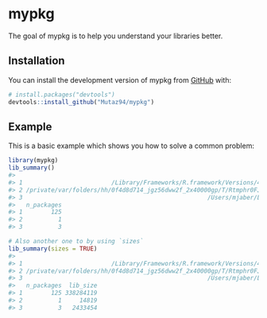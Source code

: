 
<!-- README.md is generated from README.Rmd. Please edit that file -->

# mypkg

<!-- badges: start -->
<!-- badges: end -->

The goal of mypkg is to help you understand your libraries better.

## Installation

You can install the development version of mypkg from
[GitHub](https://github.com/) with:

``` r
# install.packages("devtools")
devtools::install_github("Mutaz94/mypkg")
```

## Example

This is a basic example which shows you how to solve a common problem:

``` r
library(mypkg)
lib_summary()
#>                                                                                        Library
#> 1                         /Library/Frameworks/R.framework/Versions/4.3-arm64/Resources/library
#> 2 /private/var/folders/hh/0f4d8d714_jgz56dww2f_2x40000gp/T/Rtmphr0FJz/temp_libpatha3035fb12a33
#> 3                                                    /Users/mjaber/Library/R/arm64/4.3/library
#>   n_packages
#> 1        125
#> 2          1
#> 3          3

# Also another one to by using `sizes` 
lib_summary(sizes = TRUE)
#>                                                                                        Library
#> 1                         /Library/Frameworks/R.framework/Versions/4.3-arm64/Resources/library
#> 2 /private/var/folders/hh/0f4d8d714_jgz56dww2f_2x40000gp/T/Rtmphr0FJz/temp_libpatha3035fb12a33
#> 3                                                    /Users/mjaber/Library/R/arm64/4.3/library
#>   n_packages  lib_size
#> 1        125 338284119
#> 2          1     14819
#> 3          3   2433454
```
